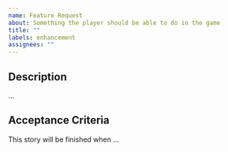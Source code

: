 ```yaml
---
name: Feature Request
about: Something the player should be able to do in the game
title: ""
labels: enhancement
assignees: ""
---
```


## Description

...

## Acceptance Criteria

This story will be finished when ...
